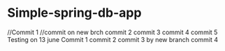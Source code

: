 # Simple-spring-db-app
//Commit 1
//commit on new brch
commit 2
commit 3
commit 4
commit 5
Testing on 13 june
Commit 1
commit 2
commit 3 by new branch
commit 4
